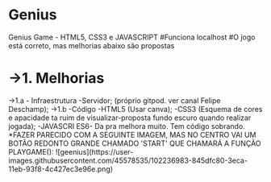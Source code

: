 # Genius
Genius Game - HTML5, CSS3 e JAVASCRIPT 
#Funciona localhost 
#O jogo está correto, mas melhorias abaixo são propostas

<h1>->1. Melhorias</h1>
->1.a - Infraestrutura 
        -Servidor; (próprio gitpod. ver canal Felipe Deschamp);
->1.b -Código
      -HTML5 (Usar canva);
      -CSS3 (Esquema de cores e apacidade ta ruim de visualizar-proposta fundo escuro quando realizar jogada);
      -JAVASCRI ES6- Da pra melhora muito. Tem código sobrando. 
     *FAZER PARECIDO COM A SEGUINTE IMAGEM, MAS NO CENTRO VAI UM BOTÃO REDONTO GRANDE CHAMADO 'START' QUE CHAMARÁ A FUNÇÃO PLAYGAME():
     ![geenius](https://user-images.githubusercontent.com/45578535/102236983-845dfc80-3eca-11eb-93f8-4c427ec3e96e.png)

     
   
     
